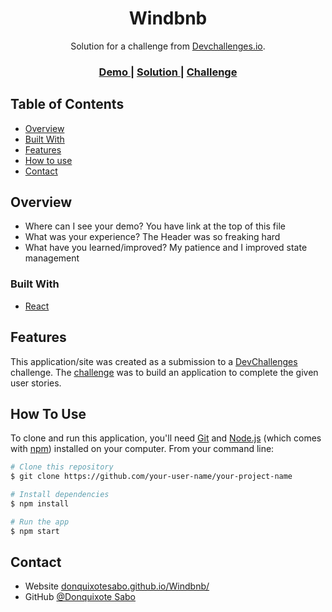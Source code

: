 <!-- Please update value in the {}  -->

<h1 align="center">Windbnb</h1>

<div align="center">
   Solution for a challenge from  <a href="http://devchallenges.io" target="_blank">Devchallenges.io</a>.
</div>

<div align="center">
  <h3>
    <a href="donquixotesabo.github.io/windbnb/">
      Demo
    </a>
    <span> | </span>
    <a href="https://github.com/DonquixoteSabo/Windbnb">
      Solution
    </a>
    <span> | </span>
    <a href="https://devchallenges.io/challenges/3JFYedSOZqAxYuOCNmYD">
      Challenge
    </a>
  </h3>
</div>

<!-- TABLE OF CONTENTS -->

## Table of Contents

- [Overview](#overview)
- [Built With](#built-with)
- [Features](#features)
- [How to use](#how-to-use)
- [Contact](#contact)

<!-- OVERVIEW -->

## Overview

- Where can I see your demo? You have link at the top of this file
- What was your experience? The Header was so freaking hard
- What have you learned/improved? My patience and I improved state management

### Built With

<!-- This section should list any major frameworks that you built your project using. Here are a few examples.-->

- [React](https://reactjs.org/)

## Features

This application/site was created as a submission to a [DevChallenges](https://devchallenges.io/challenges) challenge. The [challenge](https://devchallenges.io/challenges/3JFYedSOZqAxYuOCNmYD) was to build an application to complete the given user stories.

## How To Use

<!-- Example: -->

To clone and run this application, you'll need [Git](https://git-scm.com) and [Node.js](https://nodejs.org/en/download/) (which comes with [npm](http://npmjs.com)) installed on your computer. From your command line:

```bash
# Clone this repository
$ git clone https://github.com/your-user-name/your-project-name

# Install dependencies
$ npm install

# Run the app
$ npm start
```

## Contact

- Website [donquixotesabo.github.io/Windbnb/](https://donquixotesabo.github.io/Windbnb/.)
- GitHub [@Donquixote Sabo](https://{github.com/https://github.com/DonquixoteSabo})
